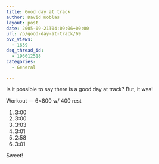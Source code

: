 ```yaml
---
title: Good day at track
author: David Koblas
layout: post
date: 2005-09-21T04:09:06+00:00
url: /p/good-day-at-track/69
pvc_views:
  - 1639
dsq_thread_id:
  - 196012518
categories:
  - General

---
```

Is it possible to say there is a good day at track? But, it was!

Workout &#8212; 6&#215;800 w/ 400 rest
      
1. 3:00
1. 3:00
1. 3:03
1. 3:01
1. 2:58
1. 3:01

Sweet!
